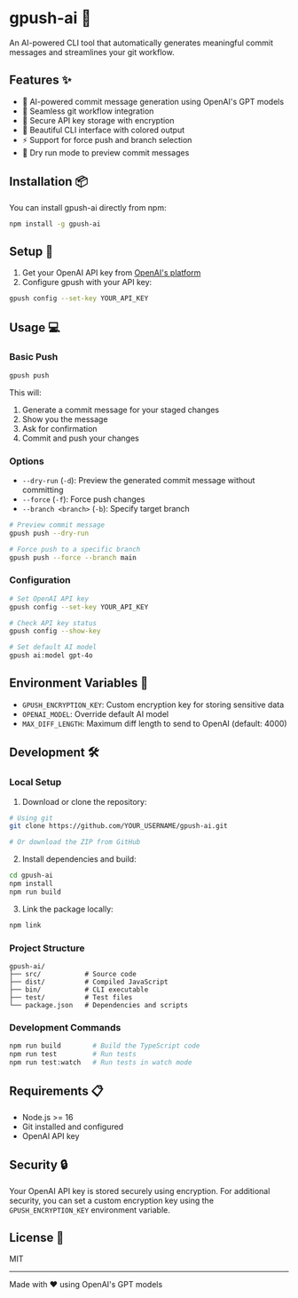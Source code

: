 # gpush-ai 🚀

An AI-powered CLI tool that automatically generates meaningful commit messages and streamlines your git workflow.

## Features ✨

- 🤖 AI-powered commit message generation using OpenAI's GPT models
- 🔄 Seamless git workflow integration
- 🔐 Secure API key storage with encryption
- 🎨 Beautiful CLI interface with colored output
- ⚡ Support for force push and branch selection
- 🧪 Dry run mode to preview commit messages

## Installation 📦

You can install gpush-ai directly from npm:

```bash
npm install -g gpush-ai
```

## Setup 🔧

1. Get your OpenAI API key from [OpenAI's platform](https://platform.openai.com/api-keys)
2. Configure gpush with your API key:
```bash
gpush config --set-key YOUR_API_KEY
```

## Usage 💻

### Basic Push
```bash
gpush push
```
This will:
1. Generate a commit message for your staged changes
2. Show you the message
3. Ask for confirmation
4. Commit and push your changes

### Options
- `--dry-run` (`-d`): Preview the generated commit message without committing
- `--force` (`-f`): Force push changes
- `--branch <branch>` (`-b`): Specify target branch

```bash
# Preview commit message
gpush push --dry-run

# Force push to a specific branch
gpush push --force --branch main
```

### Configuration
```bash
# Set OpenAI API key
gpush config --set-key YOUR_API_KEY

# Check API key status
gpush config --show-key

# Set default AI model
gpush ai:model gpt-4o
```

## Environment Variables 🔐

- `GPUSH_ENCRYPTION_KEY`: Custom encryption key for storing sensitive data
- `OPENAI_MODEL`: Override default AI model
- `MAX_DIFF_LENGTH`: Maximum diff length to send to OpenAI (default: 4000)

## Development 🛠️

### Local Setup

1. Download or clone the repository:
```bash
# Using git
git clone https://github.com/YOUR_USERNAME/gpush-ai.git

# Or download the ZIP from GitHub
```

2. Install dependencies and build:
```bash
cd gpush-ai
npm install
npm run build
```

3. Link the package locally:
```bash
npm link
```

### Project Structure
```
gpush-ai/
├── src/           # Source code
├── dist/          # Compiled JavaScript
├── bin/           # CLI executable
├── test/          # Test files
└── package.json   # Dependencies and scripts
```

### Development Commands
```bash
npm run build        # Build the TypeScript code
npm run test         # Run tests
npm run test:watch   # Run tests in watch mode
```

## Requirements 📋

- Node.js >= 16
- Git installed and configured
- OpenAI API key

## Security 🔒

Your OpenAI API key is stored securely using encryption. For additional security, you can set a custom encryption key using the `GPUSH_ENCRYPTION_KEY` environment variable.

## License 📄

MIT

---
Made with ❤️ using OpenAI's GPT models 